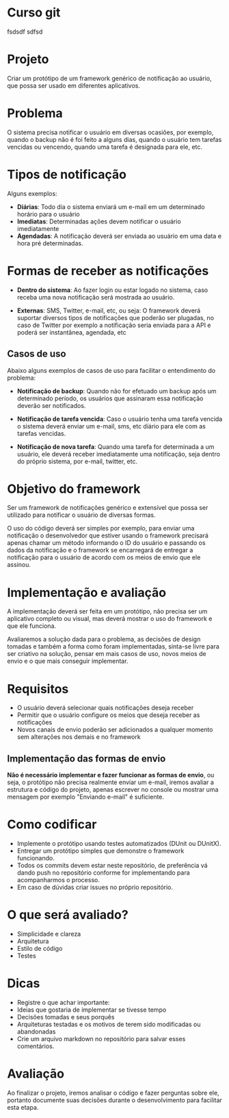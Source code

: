 ﻿# Curso git


fsdsdf
sdfsd



# Projeto

Criar um protótipo de um framework genérico de notificação ao usuário, que possa ser usado em diferentes aplicativos.

# Problema

O sistema precisa notificar o usuário em diversas ocasiões, por exemplo, quando o backup não é foi feito a alguns dias, quando o usuário tem tarefas vencidas ou vencendo, quando uma tarefa é designada para ele, etc.

# Tipos de notificação

Alguns exemplos:

- **Diárias**: Todo dia o sistema enviará um e-mail em um determinado horário para o usuário
- **Imediatas**: Determinadas ações devem notificar o usuário imediatamente
- **Agendadas**: A notificação deverá ser enviada ao usuário em uma data e hora pré determinadas.

# Formas de receber as notificações

- **Dentro do sistema**: Ao fazer login ou estar logado no sistema, caso receba uma nova notificação será mostrada ao usuário.

- **Externas**: SMS, Twitter, e-mail, etc, ou seja: O framework deverá suportar diversos tipos de notificações que poderão ser plugadas, no caso de Twitter por exemplo a notificação seria enviada para a API e poderá ser instantânea, agendada, etc

## Casos de uso

Abaixo alguns exemplos de casos de uso para facilitar o entendimento do problema:

- **Notificação de backup**: Quando não for efetuado um backup após um determinado período, os usuários que assinaram essa notificação deverão ser notificados.

- **Notificação de tarefa vencida**: Caso o usuário tenha uma tarefa vencida o sistema deverá enviar um e-mail, sms, etc  diário para ele com as tarefas vencidas.

- **Notificação de nova tarefa**: Quando uma tarefa for determinada a um usuário, ele deverá receber imediatamente uma notificação, seja dentro do próprio sistema, por e-mail, twitter, etc.

# Objetivo do framework

Ser um framework de notificações genérico e extensível que possa ser utilizado para notificar o usuário de diversas formas.

O uso do código deverá ser simples por exemplo, para enviar uma notificação o desenvolvedor que estiver usando o framework precisará apenas chamar um método informando o ID do usuário e passando os dados da notificação e o framework se encarregará de entregar a notificação para o usuário de acordo com os meios de envio que ele assinou.

# Implementação e avaliação

A implementação deverá ser feita em um protótipo, não precisa ser um aplicativo completo ou visual, mas deverá mostrar o uso do framework e que ele funciona.

Avaliaremos a solução dada para o problema, as decisões de design tomadas e também a forma como foram implementadas, sinta-se livre para ser criativo na solução, pensar em mais casos de uso, novos meios de envio e o que mais conseguir implementar.

# Requisitos

- O usuário deverá selecionar quais notificações deseja receber
- Permitir que o usuário configure os meios que deseja receber as notificações
- Novos canais de envio poderão ser adicionados a qualquer momento sem alterações nos demais e no framework

## Implementação das formas de envio

**Não é necessário implementar e fazer funcionar as formas de envio**, ou seja, o protótipo não precisa realmente enviar um e-mail, iremos avaliar a estrutura e código do projeto, apenas escrever no console ou mostrar uma mensagem por exemplo "Enviando e-mail" é suficiente.

# Como codificar

- Implemente o protótipo usando testes automatizados (DUnit ou DUnitX).
- Entregar um protótipo simples que demonstre o framework funcionando.
- Todos os commits devem estar neste repositório, de preferência vá dando push no repositório conforme for implementando para acompanharmos o processo.
- Em caso de dúvidas criar issues no próprio repositório.

# O que será avaliado?

- Simplicidade e clareza
- Arquitetura
- Estilo de código
- Testes

# Dicas

- Registre o que achar importante:
- Ideias que gostaria de implementar se tivesse tempo
- Decisões tomadas e seus porquês
- Arquiteturas testadas e os motivos de terem sido modificadas ou abandonadas
- Crie um arquivo markdown no repositório para salvar esses comentários.

# Avaliação 

Ao finalizar o projeto, iremos analisar o código e fazer perguntas sobre ele, portanto documente suas decisões durante o desenvolvimento para facilitar esta etapa.
